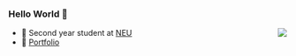 ### Hello World 👋

<img align="right" src="https://github-readme-stats.vercel.app/api/top-langs/?username=ivalkshfoeif&layout=compact" />



- 🍻 Second year student at [NEU](http://catalog.northeastern.edu/graduate/engineering/multidisciplinary/information-systems-msis/)
- 🍺 [Portfolio](https://ivalkshfoeif.github.io/)



